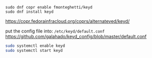 ```shell
sudo dnf copr enable fmonteghetti/keyd
sudo dnf install keyd
```

https://copr.fedorainfracloud.org/coprs/alternateved/keyd/

put the config file into: `/etc/keyd/default.conf`
https://github.com/galahado/keyd_config/blob/master/default.conf

```sh
sudo systemctl enable keyd
sudo systemctl start keyd
```